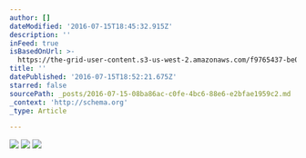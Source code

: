 ```yaml
---
author: []
dateModified: '2016-07-15T18:45:32.915Z'
description: ''
inFeed: true
isBasedOnUrl: >-
  https://the-grid-user-content.s3-us-west-2.amazonaws.com/f9765437-be01-4126-861a-a10156ef7d8c.jpg
title: ''
datePublished: '2016-07-15T18:52:21.675Z'
starred: false
sourcePath: _posts/2016-07-15-08ba86ac-c0fe-4bc6-88e6-e2bfae1959c2.md
_context: 'http://schema.org'
_type: Article

---
```

![](https://the-grid-user-content.s3-us-west-2.amazonaws.com/f9765437-be01-4126-861a-a10156ef7d8c.jpg)
![](https://the-grid-user-content.s3-us-west-2.amazonaws.com/fcd7adc9-1c3d-469c-9848-02e01f478b4f.jpg)
![](https://the-grid-user-content.s3-us-west-2.amazonaws.com/45bae85c-0612-4afa-ba43-0189dcfcfe7d.jpg)